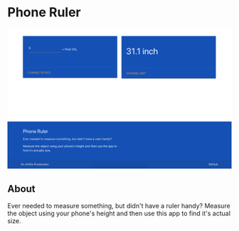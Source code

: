 # Phone Ruler

<img src = "https://raw.githubusercontent.com/ArKits/phone-ruler/master/img/screenshot.png" >


## About
Ever needed to measure something, but didn't have a ruler handy?
Measure the object using your phone's height and then use this app to find it's actual size.